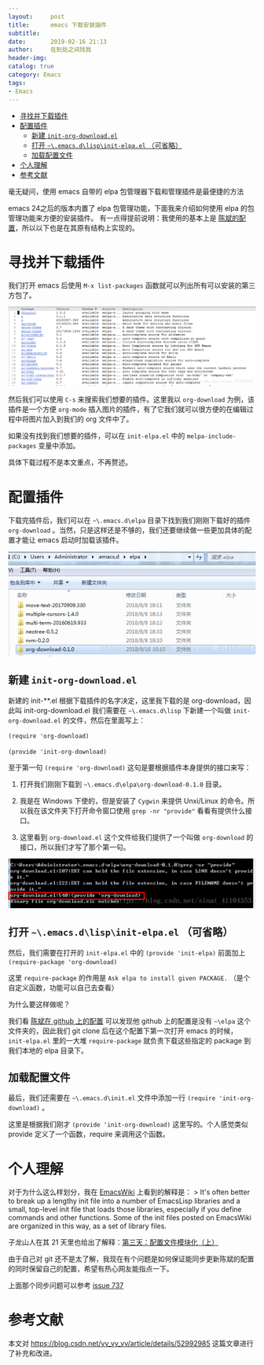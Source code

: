 ```yaml
---
layout:     post
title:      emacs 下载安装插件
subtitle:   
date:       2019-02-16 21:13
author:     在到处之间找我
header-img: 
catalog: true
category: Emacs
tags:
- Emacs
---
```


  - [寻找并下载插件](#寻找并下载插件)
  - [配置插件](#配置插件)
    - [新建 `init-org-download.el`](#新建-init-org-download.el)
    - [打开 `~\.emacs.d\lisp\init-elpa.el` （可省略）](#打开-.emacs.dlispinit-elpa.el-可省略)
    - [加载配置文件](#加载配置文件)
  - [个人理解](#个人理解)
  - [参考文献](#参考文献)

毫无疑问，使用 emacs 自带的 elpa 包管理器下载和管理插件是最便捷的方法

emacs 24之后的版本内置了 elpa 包管理功能，下面我来介绍如何使用 elpa 的包管理功能来方便的安装插件。 有一点得提前说明：我使用的基本上是 [陈斌的配置](https://github.com/redguardtoo/emacs.d.git)，所以以下也是在其原有结构上实现的。


<a id="寻找并下载插件"></a>

# 寻找并下载插件

我们打开 emacs 后使用 `M-x list-packages` 函数就可以列出所有可以安装的第三方包了。

![img](https://raw.githubusercontent.com/Ynjxsjmh/ynjxsjmh.github.io/master/img/2018/2018-10-09-01-01.png "在这里插入图片描述")

然后我们可以使用 `C-s` 来搜索我们想要的插件。这里我以 `org-download` 为例，该插件是一个方便 `org-mode` 插入图片的插件，有了它我们就可以很方便的在编辑过程中将图片加入到我们的 org 文件中了。

如果没有找到我们想要的插件，可以在 `init-elpa.el` 中的 `melpa-include-packages` 变量中添加。

具体下载过程不是本文重点，不再赘述。


<a id="配置插件"></a>

# 配置插件

下载完插件后，我们可以在 `~\.emacs.d\elpa` 目录下找到我们刚刚下载好的插件 `org-download` 。当然，只是这样还是不够的，我们还要继续做一些更加具体的配置才能让 emacs 启动时加载该插件。

![img](https://raw.githubusercontent.com/Ynjxsjmh/ynjxsjmh.github.io/master/img/2018/2018-10-09-01-02.png "在这里插入图片描述")


<a id="新建-init-org-download.el"></a>

## 新建 `init-org-download.el`

新建的 init-\*\*.el 根据下载插件的名字决定，这里我下载的是 org-download，因此叫 init-org-download.el 我们需要在 `~\.emacs.d\lisp` 下新建一个叫做 `init-org-download.el` 的文件，然后在里面写上：

    (require 'org-download)
    
    (provide 'init-org-download)

至于第一句 `(require 'org-download)` 这句是要根据插件本身提供的接口来写：

1.  打开我们刚刚下载到 `~\.emacs.d\elpa\org-download-0.1.0` 目录。

2.  我是在 Windows 下使的，但是安装了 `Cygwin` 来提供 Unxi/Linux 的命令。所以我在该文件夹下打开命令窗口使用 `grep -nr "provide"` 看看有提供什么接口。

3.  这里看到 `org-download.el` 这个文件给我们提供了一个叫做 `org-download` 的接口，所以我们才写了那个第一句。

![img](https://raw.githubusercontent.com/Ynjxsjmh/ynjxsjmh.github.io/master/img/2018/2018-10-09-01-03.png "在这里插入图片描述")


<a id="打开-.emacs.dlispinit-elpa.el-可省略"></a>

## 打开 `~\.emacs.d\lisp\init-elpa.el` （可省略）

然后，我们需要在打开的 `init-elpa.el` 中的 `(provide 'init-elpa)` 前面加上 `(require-package 'org-download)`

这里 `require-package` 的作用是 `Ask elpa to install given PACKAGE.` （是个自定义函数，功能可以自己去查看）

为什么要这样做呢？

我们看 [陈斌在 github 上的配置](https://github.com/redguardtoo/emacs.d) 可以发现他 github 上的配置是没有 `~\elpa` 这个文件夹的，因此我们 git clone 后在这个配置下第一次打开 emacs 的时候， `init-elpa.el` 里的一大堆 `require-package` 就负责下载这些指定的 package 到我们本地的 elpa 目录下。


<a id="加载配置文件"></a>

## 加载配置文件

最后，我们还需要在 `~\.emacs.d\init.el` 文件中添加一行 `(require 'init-org-download)` 。

这里是根据我们刚才 `(provide 'init-org-download)` 这里写的。个人感觉类似 provide 定义了一个函数，require 来调用这个函数。


<a id="个人理解"></a>

# 个人理解

对于为什么这么样划分，我在 [EmacsWiki](https://www.emacswiki.org/emacs/InitFile) 上看到的解释是： > It's often better to break up a lengthy init file into a number of EmacsLisp libraries and a small, top-level init file that loads those libraries, especially if you define commands and other functions. Some of the init files posted on EmacsWiki are organized in this way, as a set of library files.

子龙山人在其 21 天里也给出了解释：[第三天：配置文件模块化（上）](http://book.emacs-china.org/#orgheadline13)

由于自己对 git 还不是太了解，我现在有个问题是如何保证能同步更新陈斌的配置的同时保留自己的配置，希望有热心网友能指点一下。

上面那个同步问题可以参考 [issue 737](https://github.com/redguardtoo/emacs.d/issues/737)


<a id="参考文献"></a>

# 参考文献

本文对 <https://blog.csdn.net/vv_vv_vv/article/details/52992985> 这篇文章进行了补充和改进。